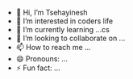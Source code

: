 - 👋 Hi, I’m Tsehayinesh
- 👀 I’m interested in coders life
- 🌱 I’m currently learning ...cs
- 💞️ I’m looking to collaborate on ...
- 📫 How to reach me ...
- 😄 Pronouns: ...
- ⚡ Fun fact: ...

<!---
suny575/suny575 is a ✨ special ✨ repository because its `README.md` (this file) appears on your GitHub profile.
You can click the Preview link to take a look at your changes.
--->
